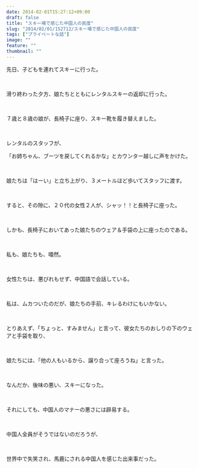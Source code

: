 ```yaml
---
date: 2014-02-01T15:27:12+09:00
draft: false
title: "スキー場で感じた中国人の民度"
slug: "2014/02/01/152712/スキー場で感じた中国人の民度"
tags: ["プライベートな話"]
image: ""
feature: ""
thumbnail: ""
---
```

<p>先日、子どもを連れてスキーに行った。</p><br/><p>滑り終わった夕方、娘たちとともにレンタルスキーの返却に行った。</p><br/><p>７歳と８歳の娘が、長椅子に座り、スキー靴を履き替えました。</p><br/><p>レンタルのスタッフが、</p><p>「お姉ちゃん、ブーツを戻してくれるかな」とカウンター越しに声をかけた。</p><br/><p>娘たちは「はーい」と立ち上がり、３メートルほど歩いてスタッフに渡す。</p><br/><p>すると、その隙に、２０代の女性２人が、シャッ！！と長椅子に座った。</p><br/><p>しかも、長椅子においてあった娘たちのウェア＆手袋の上に座ったのである。</p><br/><p>私も、娘たちも、唖然。</p><br/><p>女性たちは、悪びれもせず、中国語で会話している。</p><br/><p>私は、ムカついたのだが、娘たちの手前、キレるわけにもいかない。</p><br/><p>とりあえず、「ちょっと、すみません」と言って、彼女たちのおしりの下のウェアと手袋を取り、</p><br/><p>娘たちには、「他の人もいるから、譲り合って座ろうね」と言った。</p><br/><p>なんだか、後味の悪い、スキーになった。</p><br/><p>それにしても、中国人のマナーの悪さには辟易する。</p><br/><p>中国人全員がそうではないのだろうが、</p><br/><p>世界中で失笑され、馬鹿にされる中国人を感じた出来事だった。</p><br/><br/><br/>

